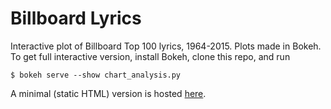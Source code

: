# Billboard Lyrics
Interactive plot of Billboard Top 100 lyrics, 1964-2015. Plots made in Bokeh. To get full interactive version, install Bokeh, clone this repo, and run 

```
$ bokeh serve --show chart_analysis.py
```

A minimal (static HTML) version is hosted [here](http://n-o-r.xyz/basic_plot.html).
